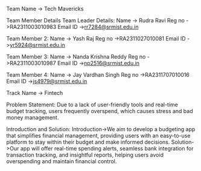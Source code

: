 Team Name -> Tech Mavericks

Team Member Details
Team Leader Details:
Name -> Rudra Ravi
Reg no ->RA2311003010983
Email ID ->rr7284@srmist.edu.in

Team Member 2:
Name -> Yash Raj
Reg no ->RA2311027010081
Email ID ->yr5924@srmist.edu.in

Team Member 3:
Name -> Nanda Krishna Reddy
Reg no ->RA2311003010987
Email ID ->np2516@srmist.edu.in

Team Member 4:
Name -> Jay Vardhan Singh
Reg no ->RA2311707010016
Email ID ->js4979@srmist.edu.in

Track Name -> Fintech

Problem Statement:
Due to a lack of user-friendly tools and real-time budget tracking, users frequently overspend, which causes stress and bad money management.

Introduction and Solution:
Introduction->We aim to develop a budgeting app that simplifies financial management, providing users with an easy-to-use platform to stay within their budget and make informed decisions.
Solution->Our app will offer real-time spending alerts, seamless bank integration for transaction tracking, and insightful reports, helping users avoid overspending and maintain financial control.

